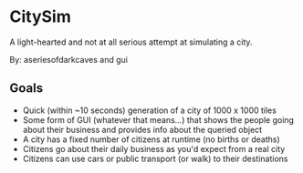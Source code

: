 # CitySim
A light-hearted and not at all serious attempt at simulating a city.

By: aseriesofdarkcaves and gui

## Goals
- Quick (within ~10 seconds) generation of a city of 1000 x 1000 tiles
- Some form of GUI (whatever that means...) that shows the people going about their business and provides info about the queried object
- A city has a fixed number of citizens at runtime (no births or deaths)
- Citizens go about their daily business as you'd expect from a real city
- Citizens can use cars or public transport (or walk) to their destinations
